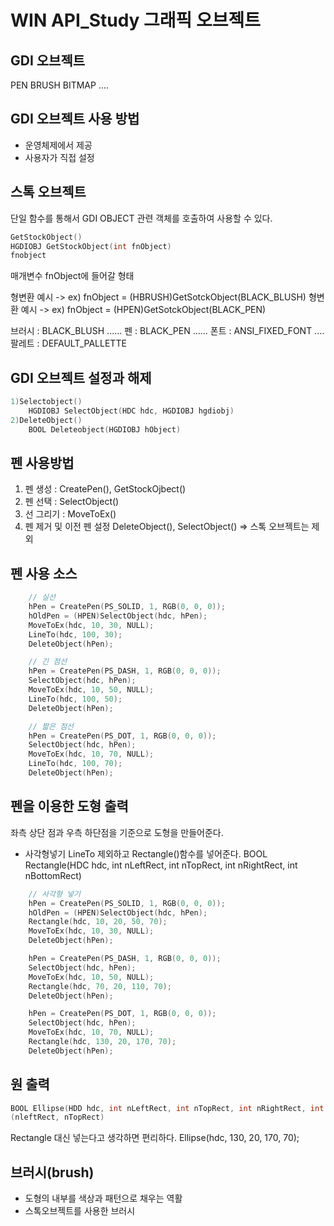 #  WIN API_Study 그래픽 오브젝트

## GDI 오브젝트

PEN BRUSH BITMAP ....

## GDI 오브젝트 사용 방법

- 운영체제에서 제공
- 사용자가 직접 설정

## 스톡 오브젝트

단일 함수를 통해서 GDI OBJECT 관련 객체를 호출하여 사용할 수 있다.

```c++
GetStockObject()
HGDIOBJ GetStockObject(int fnObject)
fnobject
```

매개변수 fnObject에 들어갈 형태

형변환 예시 -> ex) fnObject = (HBRUSH)GetSotckObject(BLACK_BLUSH)
형변환 예시 -> ex) fnObject = (HPEN)GetSotckObject(BLACK_PEN)

브러시 : BLACK_BLUSH ......
펜 : BLACK_PEN ......
폰트 : ANSI_FIXED_FONT ....
팔레트 : DEFAULT_PALLETTE

## GDI 오브젝트 설정과 해제
```c++
1)Selectobject()
    HGDIOBJ SelectObject(HDC hdc, HGDIOBJ hgdiobj)
2)DeleteObject()
    BOOL Deleteobject(HGDIOBJ hObject)
```
## 펜 사용방법
1) 펜 생성 : CreatePen(), GetStockOjbect()
2) 펜 선택 : SelectObject()
3) 선 그리기 : MoveToEx()
4) 펜 제거 및 이전 펜 설정
    DeleteObject(), SelectObject()
    => 스톡 오브젝트는 제외

## 펜 사용 소스
```c++
    // 실선
    hPen = CreatePen(PS_SOLID, 1, RGB(0, 0, 0));
    hOldPen = (HPEN)SelectObject(hdc, hPen);
    MoveToEx(hdc, 10, 30, NULL);
    LineTo(hdc, 100, 30);
    DeleteObject(hPen);

    // 긴 점선
    hPen = CreatePen(PS_DASH, 1, RGB(0, 0, 0));
    SelectObject(hdc, hPen);
    MoveToEx(hdc, 10, 50, NULL);
    LineTo(hdc, 100, 50);
    DeleteObject(hPen);

    // 짧은 점선
    hPen = CreatePen(PS_DOT, 1, RGB(0, 0, 0));
    SelectObject(hdc, hPen);
    MoveToEx(hdc, 10, 70, NULL);
    LineTo(hdc, 100, 70);
    DeleteObject(hPen);
```

## 펜을 이용한 도형 출력

좌측 상단 점과 우측 하단점을 기준으로 도형을 만들어준다.

- 사각형넣기 LineTo 제외하고 Rectangle()함수를 넣어준다.
BOOL Rectangle(HDC hdc, int nLeftRect, int nTopRect, int nRightRect, int nBottomRect)
```c++
    // 사각형 넣기 
    hPen = CreatePen(PS_SOLID, 1, RGB(0, 0, 0));
    hOldPen = (HPEN)SelectObject(hdc, hPen);
    Rectangle(hdc, 10, 20, 50, 70);
    MoveToEx(hdc, 10, 30, NULL);
    DeleteObject(hPen);

    hPen = CreatePen(PS_DASH, 1, RGB(0, 0, 0));
    SelectObject(hdc, hPen);
    MoveToEx(hdc, 10, 50, NULL);
    Rectangle(hdc, 70, 20, 110, 70);
    DeleteObject(hPen);

    hPen = CreatePen(PS_DOT, 1, RGB(0, 0, 0));
    SelectObject(hdc, hPen);
    MoveToEx(hdc, 10, 70, NULL);
    Rectangle(hdc, 130, 20, 170, 70);
    DeleteObject(hPen);
```

## 원 출력
```c++
BOOL Ellipse(HDD hdc, int nLeftRect, int nTopRect, int nRightRect, int nBottomRect);
(nleftRect, nTopRect)
```
Rectangle 대신 넣는다고 생각하면 편리하다. Ellipse(hdc, 130, 20, 170, 70);

## 브러시(brush)
- 도형의 내부를 색상과 패턴으로 채우는 역활
- 스톡오브젝트를 사용한 브러시